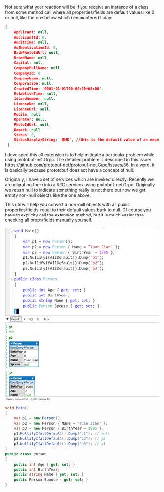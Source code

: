 Not sure what your reaction will be if you receive an instance of a class from some method call where all properties/fields are default values like 0 or null, like the one below which i encountered today:

```json
{
    Applicant: null,
    ApplicantId: 0,
    AuditTime: null,
    AuthenticationId: 0,
    BackPhotoIdUrl: null,
    BrandName: null,
    Capital: null,
    CompanyFullName: null,
    CompanyId: 0,
    CompanyName: null,
    Corporation: null,
    CreatedTime: '0001-01-01T00:00:00+08:00',
    EstablishTime: null,
    IdCardNumber: null,
    LicenseNo: null,
    LicenseUrl: null,
    Mobile: null,
    Operator: null,
    PhotoIdUrl: null,
    Remark: null,
    Status: 0,
    StatusDisplayString: '未知', //this is the default value of an enum
 }
```

I developed this c# extension is to help mitigate a particular problem while using protobuf-net.Grpc. The detailed problem is described in this issue:	https://github.com/protobuf-net/protobuf-net.Grpc/issues/36. In a word, it is basically because prototobuf does not have a concept of null.

Originally, I have a set of services which are invoked directly. Recently we are migrating them into a RPC services using protobuf-net.Grpc. Originally we return null to indicate something really is not there but now we get empty non-null objects like the one above.

This util will help you convert a non-null objects with all public properties/fields equal to their default values back to null. Of course you have to explicity call the extension method, but it is much easier than checking all props/fields manually yourself.

![demo](demo.png "demo")

```csharp
void Main()
{
	var p1 = new Person();
	var p2 = new Person { Name = "Yuan Jian" };
	var p3 = new Person { BirthYear = 1985 };
	p1.NullifyIfAllDefault().Dump("p1"); // null
	p2.NullifyIfAllDefault().Dump("p2"); // p2
	p3.NullifyIfAllDefault().Dump("p3"); // p3
}
public class Person
{
	public int Age { get; set; }
	public int BirthYear;
	public string Name { get; set; }
	public Person Spouse { get; set; }
}

```